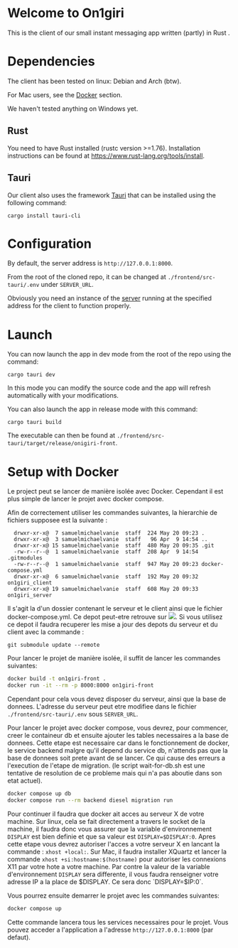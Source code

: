 # Welcome to On1giri

This is the client of our small instant messaging app written (partly) in Rust .

# Dependencies

The client has been tested on linux: Debian and Arch (btw).

For Mac users, see the [Docker](#setup-with-docker) section.

We haven't tested anything on Windows yet.

## Rust

You need to have Rust installed (rustc version >=1.76). Installation instructions can be found at https://www.rust-lang.org/tools/install.

## Tauri

Our client also uses the framework [Tauri](https://tauri.app) that can be installed using the following command: 

`cargo install tauri-cli`

# Configuration

By default, the server address is `http://127.0.0.1:8000`.

From the root of the cloned repo, it can be changed at `./frontend/src-tauri/.env` under `SERVER_URL`.

Obviously you need an instance of the [server](https://github.com/54giri-studios/on1giri_server.git) running at the specified address for the client to function properly.

# Launch

You can now launch the app in dev mode from the root of the repo using the command:

`cargo tauri dev`

In this mode you can modify the source code and the app will refresh automatically with your modifications.

You can also launch the app in release mode with this command:

`cargo tauri build`

The executable can then be found at `./frontend/src-tauri/target/release/onigiri-front`.

# Setup with Docker

Le project peut se lancer de manière isolée avec Docker. Cependant il est plus simple de lancer le projet avec docker compose.

Afin de correctement utiliser les commandes suivantes, la hierarchie de fichiers supposee est la suivante :

```
  drwxr-xr-x@  7 samuelmichaelvanie  staff  224 May 20 09:23 .
  drwxr-xr-x@  3 samuelmichaelvanie  staff   96 Apr  9 14:54 ..
  drwxr-xr-x@ 15 samuelmichaelvanie  staff  480 May 20 09:35 .git
  -rw-r--r--@  1 samuelmichaelvanie  staff  208 Apr  9 14:54 .gitmodules
  -rw-r--r--@  1 samuelmichaelvanie  staff  947 May 20 09:23 docker-compose.yml
  drwxr-xr-x@  6 samuelmichaelvanie  staff  192 May 20 09:32 on1giri_client
  drwxr-xr-x@ 19 samuelmichaelvanie  staff  608 May 20 09:33 on1giri_server
```

Il s'agit la d'un dossier contenant le serveur et le client ainsi que le fichier docker-compose.yml.
Ce depot peut-etre retrouve sur ![](https://github.com/SamuelVanie/the_social_network). Si vous utilisez ce depot il faudra recuperer les mise a jour des depots du serveur et du client avec la commande : 

```
git submodule update --remote
```


Pour lancer le projet de manière isolée, il suffit de lancer les commandes suivantes:

```bash
docker build -t on1giri-front .
docker run -it --rm -p 8000:8000 on1giri-front
```

Cependant pour cela vous devez disposer du serveur, ainsi que la base de donnees. 
L'adresse du serveur peut etre modifiee dans le fichier `./frontend/src-tauri/.env` sous `SERVER_URL`.

Pour lancer le projet avec docker compose, vous devrez, pour commencer, creer le containeur db et ensuite ajouter les tables necessaires a la base de donnees. Cette etape est necessaire car dans le fonctionnement de docker, le service backend malgre qu'il depend du service db, n'attends pas que la base de donnees soit prete avant de se lancer. Ce qui cause des erreurs a l'execution de l'etape de migration. (le script wait-for-db.sh est une tentative de resolution de ce probleme mais qui n'a pas aboutie dans son etat actuel).

```bash
docker compose up db
docker compose run --rm backend diesel migration run
```


Pour continuer il faudra que docker ait acces au serveur X de votre machine. Sur linux, cela se fait directement a travers le socket de la machine, il faudra donc vous assurer que la variable d'environnement `DISPLAY` est bien definie et que sa valeur est `DISPLAY=$DISPLAY:0`. Apres cette etape vous devrez autoriser l'acces a votre serveur X en lancant la commande : `xhost +local:`. Sur Mac, il faudra installer XQuartz et lancer la commande `xhost +si:hostname:$(hostname)` pour autoriser les connexions X11 par votre hote a votre machine. Par contre la valeur de la variable d'environnement `DISPLAY` sera differente, il vous faudra renseigner votre adresse IP a la place de $DISPLAY. Ce sera donc `DISPLAY=$IP:0`.

Vous pourrez ensuite demarrer le projet avec les commandes suivantes:

```bash
docker compose up
```

Cette commande lancera tous les services necessaires pour le projet. Vous pouvez acceder a l'application a l'adresse `http://127.0.0.1:8000` (par defaut).
